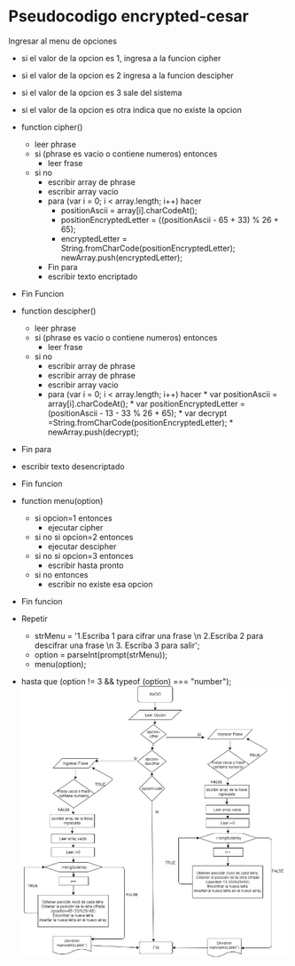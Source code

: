 # Pseudocodigo encrypted-cesar
Ingresar al menu de opciones
* si el valor de la opcion es 1, ingresa a la funcion cipher
* si el valor de la opcion es 2 ingresa a la funcion descipher
* si el valor de la opcion es 3 sale del sistema
* si el valor de la opcion es otra indica que no existe la opcion
* function cipher()
    * leer phrase
    * si (phrase es vacio o contiene numeros) entonces
        * leer frase
    * si no
      * escribir array de phrase
      * escribir array vacio
      * para (var i = 0; i < array.length; i++) hacer
           * positionAscii = array[i].charCodeAt();
           * positionEncryptedLetter = ((positionAscii - 65 + 33) % 26 + 65);
           * encryptedLetter = String.fromCharCode(positionEncryptedLetter);
          newArray.push(encryptedLetter);
      * Fin para
       * escribir texto encriptado
* Fin Funcion

* function descipher()

  * leer phrase
  * si (phrase es vacio o contiene numeros) entonces
      * leer frase
  * si no
    * escribir array de phrase
    * escribir array de phrase
    * escribir array vacio
    * para (var i = 0; i < array.length; i++) hacer
          * var positionAscii = array[i].charCodeAt();
          * var positionEncryptedLetter = (positionAscii - 13 - 33 % 26 + 65);
          * var decrypt =String.fromCharCode(positionEncryptedLetter);
          * newArray.push(decrypt);
*  Fin para
  * escribir texto desencriptado

* Fin funcion
* function menu(option)
  * si opcion=1 entonces
      * ejecutar cipher
  * si no si opcion=2 entonces
      * ejecutar descipher
  * si no si opcion=3 entonces
      * escribir hasta pronto
  * si no entonces
      * escribir no existe esa opcion
* Fin funcion
* Repetir
     * strMenu = '1.Escriba 1 para cifrar una frase \n 2.Escriba 2 para descifrar una frase \n 3. Escriba 3 para salir';
     * option = parseInt(prompt(strMenu));
     * menu(option);
* hasta que (option != 3 && typeof (option) === "number");
![diagrama_flujo](assets/docs/diagrama_flujo.jpg)

